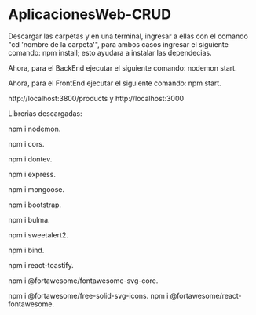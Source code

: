 # AplicacionesWeb-CRUD

Descargar las carpetas y en una terminal, ingresar a ellas con el comando "cd 'nombre de la carpeta'", para ambos casos ingresar el siguiente comando: npm install; esto ayudara a instalar las dependecias.

Ahora, para el BackEnd ejecutar el siguiente comando: nodemon start.

Ahora, para el FrontEnd ejecutar el siguiente comando: npm start.

http://localhost:3800/products y http://localhost:3000

Librerias descargadas: 

npm i nodemon.

npm i cors.

npm i dontev.

npm i express.

npm i mongoose.

npm i bootstrap.

npm i bulma.

npm i sweetalert2.

npm i bind.

npm i react-toastify.

npm i @fortawesome/fontawesome-svg-core.

npm i @fortawesome/free-solid-svg-icons.
npm i @fortawesome/react-fontawesome.
